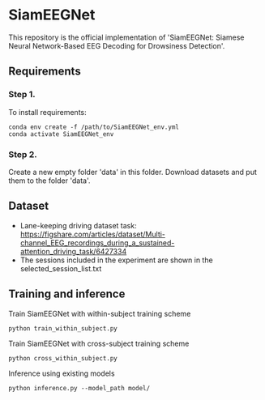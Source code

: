 # SiamEEGNet
This repository is the official implementation of 'SiamEEGNet: Siamese Neural Network-Based EEG Decoding for Drowsiness Detection'.

## Requirements
### Step 1.
To install requirements:
```
conda env create -f /path/to/SiamEEGNet_env.yml
conda activate SiamEEGNet_env
```
### Step 2.
Create a new empty folder 'data' in this folder. Download datasets and put them to the folder 'data'.

## Dataset
- Lane-keeping driving dataset task: https://figshare.com/articles/dataset/Multi-channel_EEG_recordings_during_a_sustained-attention_driving_task/6427334
- The sessions included in the experiment are shown in the selected_session_list.txt

## Training and inference
Train SiamEEGNet with within-subject training scheme
```
python train_within_subject.py
```
Train SiamEEGNet with cross-subject training scheme
```
python cross_within_subject.py
```
Inference using existing models
```
python inference.py --model_path model/
```
